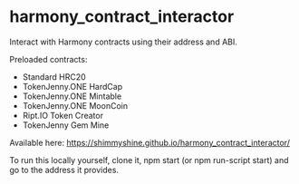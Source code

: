 # harmony_contract_interactor
Interact with Harmony contracts using their address and ABI.

Preloaded contracts:

 - Standard HRC20
 - TokenJenny.ONE HardCap
 - TokenJenny.ONE Mintable
 - TokenJenny.ONE MoonCoin
 - Ript.IO Token Creator
 - TokenJenny Gem Mine

Available here: https://shimmyshine.github.io/harmony_contract_interactor/

To run this locally yourself, clone it, npm start (or npm run-script start) and go to the address it provides.
